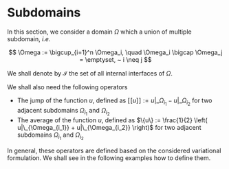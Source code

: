 # Subdomains

In this section, we consider a domain $\Omega$ which a union of multiple subdomain, *i.e.*

$$
\Omega := \bigcup_{i=1}^n \Omega_i, \quad \Omega_i \bigcap \Omega_j = \emptyset, ~ i \neq j  
$$

We shall denote by $\mathcal{I}$ the set of all internal interfaces of $\Omega$.

We shall also need the following operators

- The jump of the function $u$, defined as $[\![ u ]\!] := u|\_{\Omega_{i_1}} -  u|\_{\Omega_{i_2}}$ for two adjacent subdomains $\Omega_{i_1}$ and $\Omega_{i_2}$
- The average of the function $u$, defined as $\{u\} := \frac{1}{2} \left( u|\_{\Omega_{i_1}} +  u|\_{\Omega_{i_2}} \right)$ for two adjacent subdomains $\Omega_{i_1}$ and $\Omega_{i_2}$

In general, these operators are defined based on the considered variational formulation. We shall see in the following examples how to define them.
